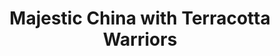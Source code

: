 ---
category: far-east-and-asia
title: Majestic China with Terracotta Warriors
class: majestic-china-with-terracotta-warriors
cruiseline: Princess Cruises – Diamond Princess
special-info: Terracotta Warriors tour, 5* Yangtze cruise, Great Wall & Panda tours plus more
price: 2999
nights: 31
cruise-url: http://www.planetcruise.co.uk/princess-cruises/diamond-princess/30-october-2016/106625?referrersiteid=970
---